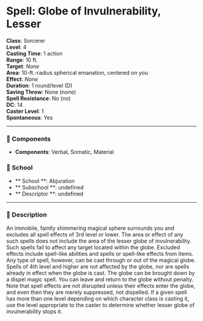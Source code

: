 
# Spell: Globe of Invulnerability, Lesser
**Class**: Sorcerer  
**Level**: 4  
**Casting Time**: 1 action  
**Range**: 10 ft.  
**Target**: _None_  
**Area**: 10-ft.-radius spherical emanation, centered on you  
**Effect**: _None_  
**Duration**: 1 round/level (D)  
**Saving Throw**: None (none)  
**Spell Resistance**: No (no)  
**DC**: 14  
**Caster Level**: 1  
**Spontaneous**: Yes

---

### 🔮 Components
- **Components**: Verbal, Somatic, Material

### 🏫 School
- ** School **: Abjuration
- ** Subschool **: undefined
- ** Descriptor **: undefined
---

### 📜 Description
An immobile, faintly shimmering magical sphere surrounds you and excludes all spell effects of 3rd level or lower. The area or effect of any such spells does not include the area of the lesser globe of invulnerability. Such spells fail to affect any target located within the globe. Excluded effects include spell-like abilities and spells or spell-like effects from items. Any type of spell, however, can be cast through or out of the magical globe. Spells of 4th level and higher are not affected by the globe, nor are spells already in effect when the globe is cast. The globe can be brought down by a dispel magic spell. You can leave and return to the globe without penalty. Note that spell effects are not disrupted unless their effects enter the globe, and even then they are merely suppressed, not dispelled. If a given spell has more than one level depending on which character class is casting it, use the level appropriate to the caster to determine whether lesser globe of invulnerability stops it.
